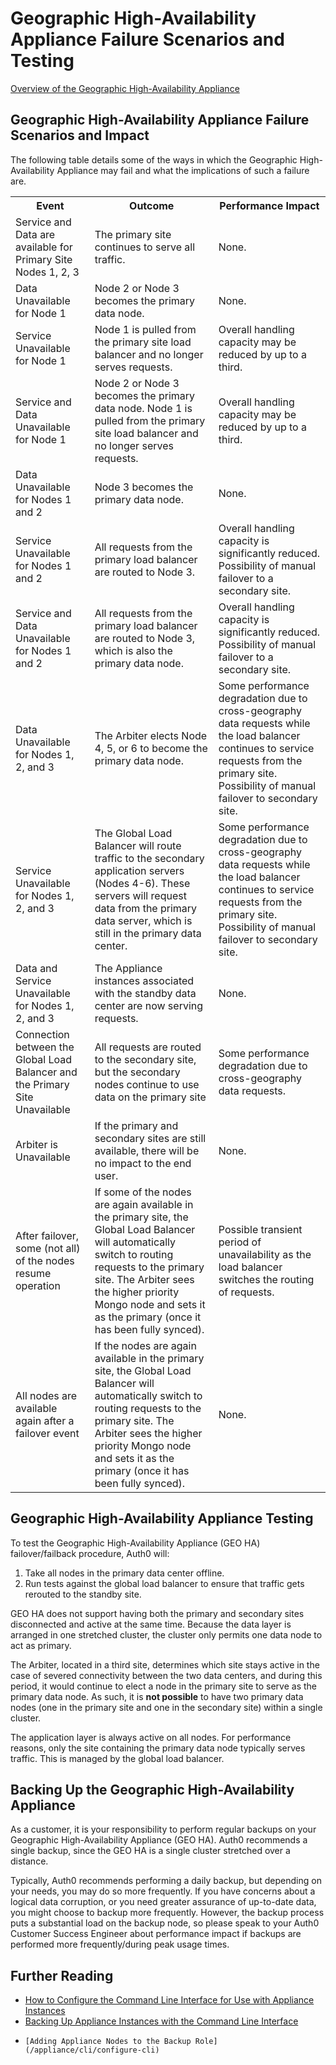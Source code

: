 # Geographic High-Availability Appliance Failure Scenarios and Testing

[Overview of the Geographic High-Availability Appliance](/appliance/geo-ha)

## Geographic High-Availability Appliance Failure Scenarios and Impact

The following table details some of the ways in which the Geographic High-Availability Appliance may fail and what the implications of such a failure are.

<table class="table">
    <tr>
        <th>Event</th>
        <th>Outcome</th>
        <th>Performance Impact</th>
    </tr>
    <tr>
        <td>Service and Data are available for Primary Site Nodes 1, 2, 3</td>
        <td>The primary site continues to serve all traffic.</td>
        <td>None.</td>
    </tr>
    <tr>
        <td>Data Unavailable for Node 1</td>
        <td>Node 2 or Node 3 becomes the primary data node.</td>
        <td>None.</td>
    </tr>
    <tr>
        <td>Service Unavailable for Node 1</td>
        <td>Node 1 is pulled from the primary site load balancer and no longer serves requests.</td>
        <td>Overall handling capacity may be reduced by up to a third.</td>
    </tr>
    <tr>
        <td>Service and Data Unavailable for Node 1</td>
        <td>Node 2 or Node 3 becomes the primary data node. Node 1 is pulled from the primary site load balancer and no longer serves requests.</td>
        <td>Overall handling capacity may be reduced by up to a third.</td>
    </tr>
    <tr>
        <td>Data Unavailable for Nodes 1 and 2</td>
        <td>Node 3 becomes the primary data node.</td>
        <td>None.</td>
    </tr>
    <tr>
        <td>Service Unavailable for Nodes 1 and 2</td>
        <td>All requests from the primary load balancer are routed to Node 3.</td>
        <td>Overall handling capacity is significantly reduced. Possibility of manual failover to a secondary site.</td>
    </tr>
    <tr>
        <td>Service and Data Unavailable for Nodes 1 and 2</td>
        <td>All requests from the primary load balancer are routed to Node 3, which is also the primary data node.</td>
        <td>Overall handling capacity is significantly reduced. Possibility of manual failover to a secondary site.</td>
    </tr>
    <tr>
        <td>Data Unavailable for Nodes 1, 2, and 3</td>
        <td>The Arbiter elects Node 4, 5, or 6 to become the primary data node.</td>
        <td>Some performance degradation due to cross-geography data requests while the load balancer continues to service requests from the primary site. Possibility of manual failover to secondary site.</td>
    </tr>
    <tr>
        <td>Service Unavailable for Nodes 1, 2, and 3</td>
        <td>The Global Load Balancer will route traffic to the secondary application servers (Nodes 4-6). These servers will request data from the primary data server, which is still in the primary data center.</td>
        <td>Some performance degradation due to cross-geography data requests while the load balancer continues to service requests from the primary site. Possibility of manual failover to secondary site.</td>
    </tr>
    <tr>
        <td>Data and Service Unavailable for Nodes 1, 2, and 3</td>
        <td>The Appliance instances associated with the standby data center are now serving requests.</td>
        <td>None.</td>
    </tr>
    <tr>
        <td>Connection between the Global Load Balancer and the Primary Site Unavailable</td>
        <td>All requests are routed to the secondary site, but the secondary nodes continue to use data on the primary site</td>
        <td>Some performance degradation due to cross-geography data requests.</td>
    </tr>
    <tr>
        <td>Arbiter is Unavailable</td>
        <td>If the primary and secondary sites are still available, there will be no impact to the end user.</td>
        <td>None.</td>
    </tr>
    <tr>
        <td>After failover, some (not all) of the nodes resume operation</td>
        <td>If some of the nodes are again available in the primary site, the Global Load Balancer will automatically switch to routing requests to the primary site. The Arbiter sees the higher priority Mongo node and sets it as the primary (once it has been fully synced).</td>
        <td>Possible transient period of unavailability as the load balancer switches the routing of requests.</td>
    </tr>
    <tr>
        <td>All nodes are available again after a failover event</td>
        <td>If the nodes are again available in the primary site, the Global Load Balancer will automatically switch to routing requests to the primary site. The Arbiter sees the higher priority Mongo node and sets it as the primary (once it has been fully synced).</td>
        <td>None.</td>
    </tr>
</table>

## Geographic High-Availability Appliance Testing

To test the Geographic High-Availability Appliance (GEO HA) failover/failback procedure, Auth0 will:

1. Take all nodes in the primary data center offline.
2. Run tests against the global load balancer to ensure that traffic gets rerouted to the standby site.

GEO HA does not support having both the primary and secondary sites disconnected and active at the same time. Because the data layer is arranged in one stretched cluster, the cluster only permits one data node to act as primary.

The Arbiter, located in a third site, determines which site stays active in the case of severed connectivity between the two data centers, and during this period, it would continue to elect a node in the primary site to serve as the primary data node. As such, it is **not possible** to have two primary data nodes (one in the primary site and one in the secondary site) within a single cluster.

The application layer is always active on all nodes. For performance reasons, only the site containing the primary data node typically serves traffic. This is managed by the global load balancer.

## Backing Up the Geographic High-Availability Appliance

As a customer, it is your responsibility to perform regular backups on your Geographic High-Availability Appliance (GEO HA). Auth0 recommends a single backup, since the GEO HA is a single cluster stretched over a distance.

Typically, Auth0 recommends performing a daily backup, but depending on your needs, you may do so more frequently. If you have concerns about a logical data corruption, or you need greater assurance of up-to-date data, you might choose to backup more frequently. However, the backup process puts a substantial load on the backup node, so please speak to your Auth0 Customer Success Engineer about performance impact if backups are performed more frequently/during peak usage times.

## Further Reading

* [How to Configure the Command Line Interface for Use with Appliance Instances](/appliance/cli/adding-node-to-backup-role)
* [Backing Up Appliance Instances with the Command Line Interface](/appliance/cli/backing-up-the-appliance)
*     [Adding Appliance Nodes to the Backup Role](/appliance/cli/configure-cli)
